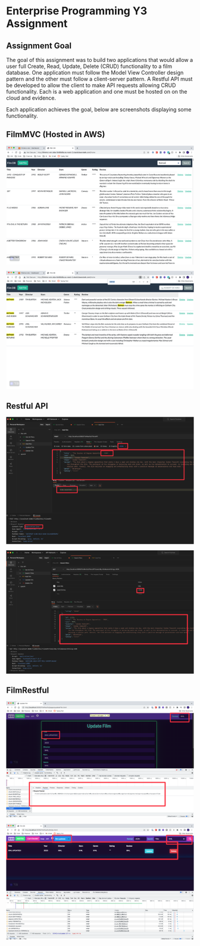 # Enterprise Programming Y3 Assignment

## Assignment Goal 
The goal of this assignment was to build two applications that would allow a user full Create, Read, Update, Delete (CRUD) functionality to a film database. One application must follow the Model View Controller design pattern and the other must follow a client-server pattern. A Restful API must be developed to allow the client to make API requests allowing CRUD functionality. Each is a web application and one must be hosted on on the cloud and evidence. 


Each application achieves the goal, below are screenshots displaying some functionality.

## FilmMVC (Hosted in AWS)
![Searching A Film](./media/searching_batman.png "Searching Batman")

![Searching A Film Result](./media/searching_batman_2.png "Searching Batman Result")

## Restful API
![Add Film via Postman](./media/postman_request_add_film.png  "Postman Request Add Film")


![Added Film via Postman](./media/postman_confirmation_add_film.png "Postman Request Added Film")

## FilmRestful 
![Update Film](./media/udpate_film_request_XML.png "Update Film")

![Updated Film](./media/udpate_film_confirmation_XML.png "Film Updated")